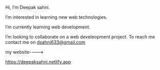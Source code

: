  Hi, I’m Deepak sahni.
 
 I’m interested in learning new web technologies.
 
 I’m currently learning web development.
 
 I’m looking to collaborate on a web develeopment project.
 To reach me contact me on dsahni633@gmail.com
 

my website---->

https://deepaksahni.netlify.app
